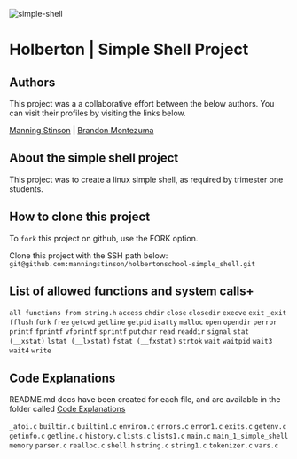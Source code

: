 ![simple-shell](https://github.com/manningstinson/holbertonschool-simple_shell/assets/104523090/63ec4f1c-4ffb-46a2-8622-bad7774100b7)

# Holberton | Simple Shell Project
## Authors
This project was a a collaborative effort between the below authors. You can visit their profiles by visiting the links below.

[Manning Stinson](https://github.com/manningstinson) | 
[Brandon Montezuma](https://github.com/bmontezuma)

## About the simple shell project
This project was to create a linux simple shell, as required by trimester one students.

## How to clone this project
To `fork` this project on github, use the FORK option.

Clone this project with the SSH path below:
`git@github.com:manningstinson/holbertonschool-simple_shell.git`

## List of allowed functions and system calls+

`all functions from string.h`
`access` 
`chdir` 
`close`
`closedir` 
`execve`
`exit` 
`_exit`
`fflush`
`fork`
`free`
`getcwd`
`getline`
`getpid`
`isatty`
`malloc`
`open`
`opendir`
`perror`
`printf`
`fprintf`
`vfprintf`
`sprintf`
`putchar`
`read`
`readdir`
`signal`
`stat (__xstat)`
`lstat (__lxstat)` 
`fstat (__fxstat)`
`strtok`
`wait`
`waitpid`
`wait3` 
`wait4`
`write`

## Code Explanations
README.md docs have been created for each file, and are available in the folder called 
[Code Explanations](https://github.com/manningstinson/holbertonschool-simple_shell/tree/main/code-explanations)

`_atoi.c`
`builtin.c`
`builtin1.c`
`environ.c`
`errors.c`
`error1.c`
`exits.c`
`getenv.c`
`getinfo.c`
`getline.c`
`history.c`
`lists.c`
`lists1.c`
`main.c`
`main_1_simple_shell`
`memory`
`parser.c`
`realloc.c`
`shell.h`
`string.c`
`string1.c`
`tokenizer.c`
`vars.c`



